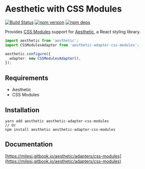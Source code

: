 # Aesthetic with CSS Modules

[![Build Status](https://github.com/milesj/aesthetic/workflows/Build/badge.svg)](https://github.com/milesj/aesthetic/actions?query=branch%3Amaster)
[![npm version](https://badge.fury.io/js/aesthetic-adapter-css-modules.svg)](https://www.npmjs.com/package/aesthetic-adapter-css-modules)
[![npm deps](https://david-dm.org/milesj/aesthetic.svg?path=packages/adapter-css-modules)](https://www.npmjs.com/package/aesthetic-adapter-css-modules)

Provides [CSS Modules](https://github.com/css-modules/css-modules) support for
[Aesthetic](https://github.com/milesj/aesthetic), a React styling library.

```ts
import aesthetic from 'aesthetic';
import CSSModulesAdapter from 'aesthetic-adapter-css-modules';

aesthetic.configure({
  adapter: new CSSModulesAdapter(),
});
```

## Requirements

- Aesthetic
- CSS Modules

## Installation

```
yarn add aesthetic aesthetic-adapter-css-modules
// Or
npm install aesthetic aesthetic-adapter-css-modules
```

## Documentation

[https://milesj.gitbook.io/aesthetic/adapters/css-modules](https://milesj.gitbook.io/aesthetic/adapters/css-modules)
